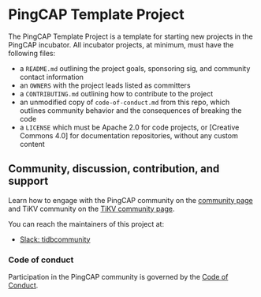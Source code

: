 # PingCAP Template Project

The PingCAP Template Project is a template for starting new projects in the PingCAP incubator. All incubator projects, at minimum, must have the following files:

- a `README.md` outlining the project goals, sponsoring sig, and community contact information
- an `OWNERS` with the project leads listed as committers
- a `CONTRIBUTING.md` outlining how to contribute to the project
- an unmodified copy of `code-of-conduct.md` from this repo, which outlines community behavior and the consequences of breaking the code
- a `LICENSE` which must be Apache 2.0 for code projects, or [Creative Commons 4.0] for documentation repositories, without any custom content

## Community, discussion, contribution, and support

Learn how to engage with the PingCAP community on the [community page](https://github.com/pingcap/community) and TiKV community on the [TiKV community page](https://github.com/tikv/community).

You can reach the maintainers of this project at:

- [Slack: tidbcommunity](https://tidbcommunity.slack.com/)

### Code of conduct

Participation in the PingCAP community is governed by the [Code of Conduct](code-of-conduct.md).
